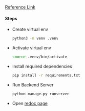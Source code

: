 [Reference Link](https://www.django-rest-framework.org/topics/documenting-your-api/#a-minimal-example-with-redoc/)

#### Steps

- Create virtual env

    ```sh
    python3 -m venv .venv
    ```

- Activate virtual env

    ```sh
    source .venv/bin/activate
    ```

- Install required dependencies

    ```sh
    pip install -r requirements.txt
    ```

- Run Backend Server
    
    ```sh
    python manage.py runserver
    ```

- Open [redoc page](http://127.0.0.1:8000/redoc/)